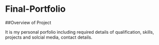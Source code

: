 # Final-Portfolio

##Overview of Project

It is my personal porfolio including required details of qualification, skills, projects and solcial media, contact details.
